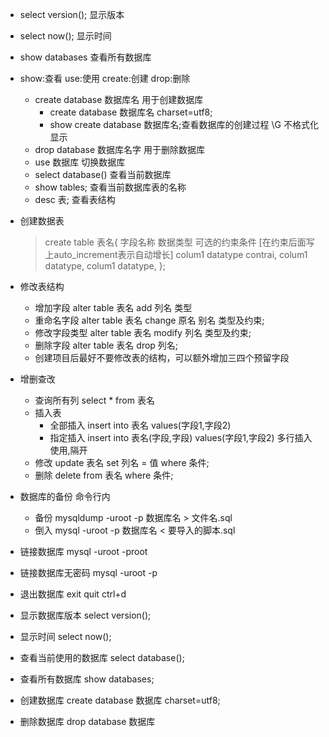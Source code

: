 
* select version(); 显示版本
* select now(); 显示时间
* show databases 查看所有数据库
* show:查看 use:使用 create:创建 drop:删除
    + create database 数据库名 用于创建数据库
        + create database 数据库名 charset=utf8;
        + show create database 数据库名;查看数据库的创建过程 \G 不格式化显示
    + drop database 数据库名字 用于删除数据库
    + use 数据库 切换数据库
    + select database() 查看当前数据库
    + show tables; 查看当前数据库表的名称
    + desc 表; 查看表结构
* 创建数据表
    > create table 表名{
    >    字段名称 数据类型 可选的约束条件 [在约束后面写上auto_increment表示自动增长]
    >    colum1 datatype contrai,
    >    colum1 datatype,
    >    colum1 datatype,
    >};
* 修改表结构
    + 增加字段 alter table 表名 add 列名 类型
    + 重命名字段 alter table 表名 change 原名 别名 类型及约束;
    + 修改字段类型 alter table 表名 modify 列名 类型及约束;
    + 删除字段 alter table 表名 drop 列名;
    + 创建项目后最好不要修改表的结构，可以额外增加三四个预留字段
* 增删查改
    + 查询所有列 select * from 表名
    + 插入表 
        + 全部插入 insert into 表名 values(字段1,字段2)
        + 指定插入 insert into 表名(字段,字段) values(字段1,字段2) 多行插入使用,隔开
    + 修改 update 表名 set 列名 = 值 where 条件;
    + 删除 delete from 表名 where 条件;
* 数据库的备份 命令行内
    + 备份 mysqldump -uroot -p 数据库名 > 文件名.sql
    + 倒入 mysql -uroot -p 数据库名 < 要导入的脚本.sql





* 链接数据库 mysql -uroot -proot
* 链接数据库无密码 mysql -uroot -p
* 退出数据库 exit quit ctrl+d
* 显示数据库版本 select version();
* 显示时间 select now();
* 查看当前使用的数据库 select database();
* 查看所有数据库 show databases;
* 创建数据库 create database 数据库 charset=utf8;
* 删除数据库 drop database 数据库

